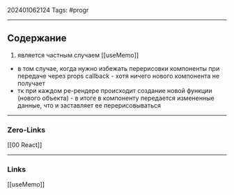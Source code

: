 202401062124
Tags: #progr 

---
## Содержание
 1. является частным случаем [[useMemo]] 
- в том случае, когда нужно избежать перерисовки компоненты при передаче через props callback - хотя ничего нового компонента не получает
- тк при каждом ре-рендере происходит создание новой функции (нового объекта) - в итоге в компоненту передается измененные данные, что и заставляет ее перерисовываться 
---
### Zero-Links
[[00 React]]

---
### Links
[[useMemo]]